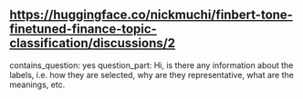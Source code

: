 ## https://huggingface.co/nickmuchi/finbert-tone-finetuned-finance-topic-classification/discussions/2

contains_question: yes
question_part: Hi, is there any information about the labels, i.e. how they are selected, why are they representative, what are the meanings, etc.